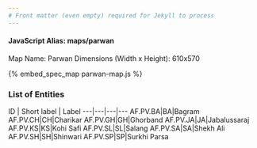 ```yaml
---
# Front matter (even empty) required for Jekyll to process
---
```


#### JavaScript Alias: maps/parwan

Map Name: Parwan
Dimensions (Width x Height): 610x570



{% embed_spec_map parwan-map.js %}

### List of Entities

ID | Short label | Label
---|---|---|---
AF.PV.BA|BA|Bagram
AF.PV.CH|CH|Charikar
AF.PV.GH|GH|Ghorband
AF.PV.JA|JA|Jabalussaraj
AF.PV.KS|KS|Kohi Safi
AF.PV.SL|SL|Salang
AF.PV.SA|SA|Shekh Ali
AF.PV.SH|SH|Shinwari
AF.PV.SP|SP|Surkhi Parsa